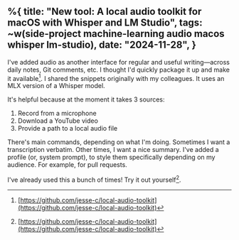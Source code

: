 %{
    title: "New tool: A local audio toolkit for macOS with Whisper and LM Studio",
    tags: ~w(side-project machine-learning audio macos whisper lm-studio),
    date: "2024-11-28",
}
---
I've added audio as another interface for regular and useful writing—across daily notes, Git comments, etc. I thought I'd quickly package it up and make it available[^1]. I shared the snippets originally with my colleagues. It uses an MLX version of a Whisper model.

It's helpful because at the moment it takes 3 sources:

1. Record from a microphone
2. Download a YouTube video
3. Provide a path to a local audio file

There's main commands, depending on what I'm doing. Sometimes I want a transcription verbatim. Other times, I want a nice summary. I've added a profile (or, system prompt), to style them specifically depending on my audience. For example, for pull requests.

I've already used this a bunch of times! Try it out yourself[^1].

[^1]: [https://github.com/jesse-c/local-audio-toolkit](https://github.com/jesse-c/local-audio-toolkit)
